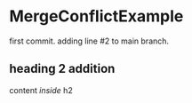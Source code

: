 # MergeConflictExample
first commit.  adding line #2 to main branch.

## heading 2 addition
content *inside* h2
